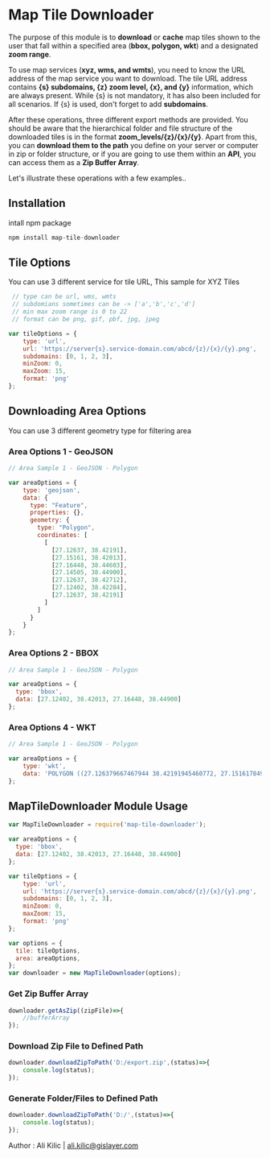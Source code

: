 
# Map Tile Downloader

The purpose of this module is to **download** or **cache** map tiles shown to the user that fall within a specified area (**bbox, polygon, wkt**) and a designated **zoom range**.

To use map services (**xyz, wms, and wmts**), you need to know the URL address of the map service you want to download. The tile URL address contains **{s} subdomains, {z} zoom level, {x}, and {y}** information, which are always present. While {s} is not mandatory, it has also been included for all scenarios. If {s} is used, don't forget to add **subdomains**.

After these operations, three different export methods are provided. You should be aware that the hierarchical folder and file structure of the downloaded tiles is in the format **zoom_levels/{z}/{x}/{y}**. Apart from this, you can **download them to the path** you define on your server or computer in zip or folder structure, or if you are going to use them within an **API**, you can access them as a **Zip Buffer Array**.

Let's illustrate these operations with a few examples..

## Installation
intall npm package
```javascript
npm install map-tile-downloader
```


## Tile Options
You can use 3 different service for tile URL, This sample for XYZ Tiles
```javascript
 // type can be url, wms, wmts
 // subdomians sometimes can be -> ['a','b','c','d']
 // min max zoom range is 0 to 22
 // format can be png, gif, pbf, jpg, jpeg

var tileOptions = {
    type: 'url',
    url: 'https://server{s}.service-domain.com/abcd/{z}/{x}/{y}.png',
    subdomains: [0, 1, 2, 3],  
    minZoom: 0,
    maxZoom: 15,
    format: 'png'
};
```
## Downloading Area Options
You can use 3 different geometry type for filtering area
### Area Options 1 - GeoJSON
```javascript
// Area Sample 1 - GeoJSON - Polygon

var areaOptions = {
    type: 'geojson',
    data: {
      type: "Feature",
      properties: {},
      geometry: {
        type: "Polygon",
        coordinates: [
          [
            [27.12637, 38.42191],
            [27.15161, 38.42013],
            [27.16448, 38.44603],
            [27.14505, 38.44900],
            [27.12637, 38.42712],
            [27.12402, 38.42284],
            [27.12637, 38.42191]
          ]
        ]
      }
    }
};
```
### Area Options 2 - BBOX
```javascript
// Area Sample 1 - GeoJSON - Polygon

var areaOptions = {
  type: 'bbox',
  data: [27.12402, 38.42013, 27.16448, 38.44900]
};
```

### Area Options 4 - WKT
```javascript
// Area Sample 1 - GeoJSON - Polygon

var areaOptions = {
    type: 'wkt',
    data: 'POLYGON ((27.126379667467944 38.42191945460772, 27.151617849934297 38.420139862716354, 27.16448932299207 38.44603848581883, 27.145055922492958 38.449003384245714, 27.126379667467944 38.42712615684721, 27.124024103770523 38.422842188698525, 27.126379667467944 38.42191945460772))'
};
```


## MapTileDownloader Module Usage
```javascript
var MapTileDownloader = require('map-tile-downloader');

var areaOptions = {
  type: 'bbox',
  data: [27.12402, 38.42013, 27.16448, 38.44900]
};

var tileOptions = {
    type: 'url',
    url: 'https://server{s}.service-domain.com/abcd/{z}/{x}/{y}.png',
    subdomains: [0, 1, 2, 3],  
    minZoom: 0,
    maxZoom: 15,
    format: 'png'
};

var options = {
  tile: tileOptions,
  area: areaOptions,
};
var downloader = new MapTileDownloader(options);


```

### Get Zip Buffer Array
```javascript
downloader.getAsZip((zipFile)=>{
    //bufferArray
});
```

### Download Zip File to Defined Path
```javascript
downloader.downloadZipToPath('D:/export.zip',(status)=>{
    console.log(status);
});
```

### Generate Folder/Files to Defined Path
```javascript
downloader.downloadZipToPath('D:/',(status)=>{
    console.log(status);
});
```

Author : Ali Kilic | ali.kilic@gislayer.com
